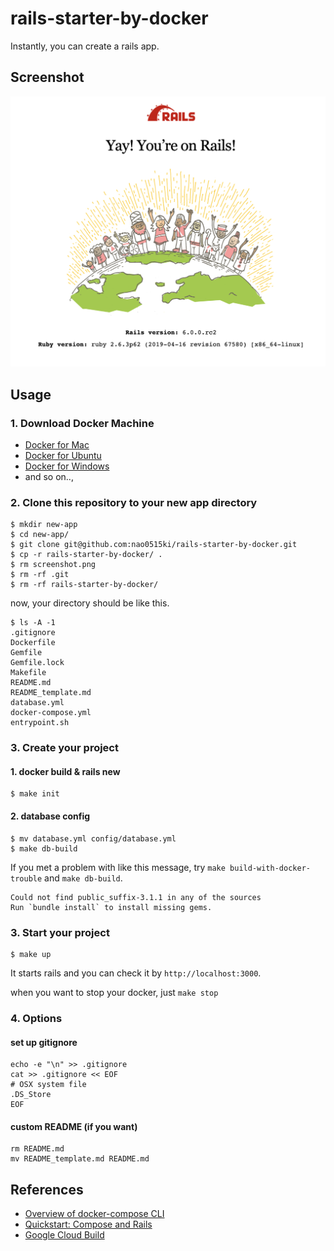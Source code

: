 # rails-starter-by-docker

Instantly, you can create a rails app.

## Screenshot

![screenshot](screenshot.png)

## Usage

### 1. Download Docker Machine
- [Docker for Mac](https://hub.docker.com/editions/community/docker-ce-desktop-mac)
- [Docker for Ubuntu](https://docs.docker.com/v17.12/install/linux/docker-ce/ubuntu/#install-docker-ce)
- [Docker for Windows](https://hub.docker.com/editions/community/docker-ce-desktop-windows)
- and so on..,

### 2. Clone this repository to your new app directory
```
$ mkdir new-app
$ cd new-app/
$ git clone git@github.com:nao0515ki/rails-starter-by-docker.git
$ cp -r rails-starter-by-docker/ .
$ rm screenshot.png
$ rm -rf .git
$ rm -rf rails-starter-by-docker/
```

now, your directory should be like this.
```
$ ls -A -1
.gitignore
Dockerfile
Gemfile
Gemfile.lock
Makefile
README.md
README_template.md
database.yml
docker-compose.yml
entrypoint.sh
```

### 3. Create your project
#### 1. docker build & rails new
```
$ make init
```

#### 2. database config
```
$ mv database.yml config/database.yml
$ make db-build
```

If you met a problem with like this message, try `make build-with-docker-trouble` and `make db-build`.

```
Could not find public_suffix-3.1.1 in any of the sources
Run `bundle install` to install missing gems.
```

### 3. Start your project
```
$ make up
```

It starts rails and you can check it by `http://localhost:3000`.

when you want to stop your docker, just `make stop`

### 4. Options

#### set up gitignore
```
echo -e "\n" >> .gitignore
cat >> .gitignore << EOF
# OSX system file
.DS_Store
EOF
```

#### custom README (if you want)
```
rm README.md
mv README_template.md README.md
```

## References
- [Overview of docker-compose CLI](https://docs.docker.com/compose/reference/overview/)
- [Quickstart: Compose and Rails](https://docs.docker.com/compose/rails/)
- [Google Cloud Build](https://cloud.google.com/cloud-build/)
